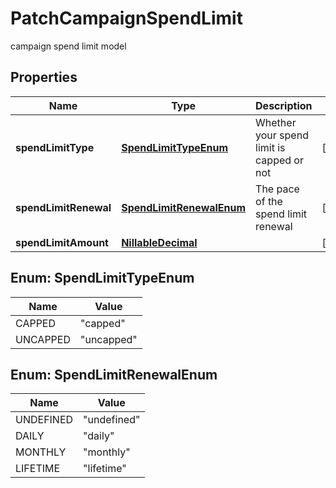 

# PatchCampaignSpendLimit

campaign spend limit model

## Properties

Name | Type | Description | Notes
------------ | ------------- | ------------- | -------------
**spendLimitType** | [**SpendLimitTypeEnum**](#SpendLimitTypeEnum) | Whether your spend limit is capped or not |  [optional]
**spendLimitRenewal** | [**SpendLimitRenewalEnum**](#SpendLimitRenewalEnum) | The pace of the spend limit renewal |  [optional]
**spendLimitAmount** | [**NillableDecimal**](NillableDecimal.md) |  |  [optional]



## Enum: SpendLimitTypeEnum

Name | Value
---- | -----
CAPPED | &quot;capped&quot;
UNCAPPED | &quot;uncapped&quot;



## Enum: SpendLimitRenewalEnum

Name | Value
---- | -----
UNDEFINED | &quot;undefined&quot;
DAILY | &quot;daily&quot;
MONTHLY | &quot;monthly&quot;
LIFETIME | &quot;lifetime&quot;




